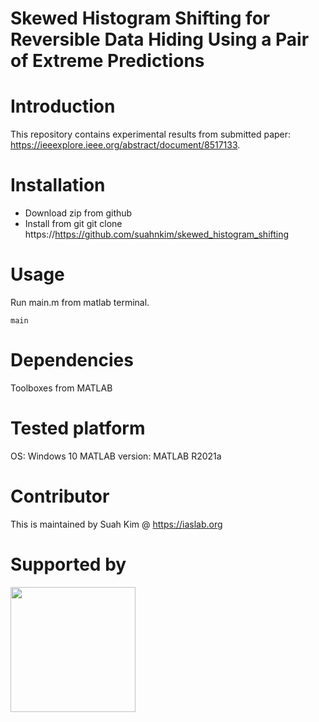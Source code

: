 # Skewed Histogram Shifting for Reversible Data Hiding Using a Pair of Extreme Predictions 
# Introduction 
This repository contains experimental results from submitted paper: https://ieeexplore.ieee.org/abstract/document/8517133. 


# Installation
- Download zip from github
- Install from git 
git clone https://https://github.com/suahnkim/skewed_histogram_shifting

# Usage
Run main.m from matlab terminal.
```
main
```

# Dependencies
Toolboxes from MATLAB

# Tested platform
OS: Windows 10 
MATLAB version: MATLAB R2021a

# Contributor
This is maintained by Suah Kim @ https://iaslab.org 

# Supported by 
 <a href=https://iaslab.org><img src="https://iaslab.org/img/KUlogo.png" width="200px"></img></a> 
